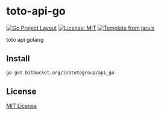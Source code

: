 # toto-api-go

[![Go Project Layout](https://img.shields.io/badge/go-layout-blue.svg)](https://github.com/golang-standards/project-layout)
[![License: MIT](https://img.shields.io/badge/License-MIT-blue.svg)](https://opensource.org/licenses/MIT)
[![Template from jarvis](https://img.shields.io/badge/Hi-Jarvis-ff69b4.svg)](https://github.com/Armour/Jarvis)

toto api golang

## Install

```bash
go get bitbucket.org/isbtotogroup/api_go
```

## License

[MIT License](https://bitbucket.org/isbtotogroup/api_go/blob/master/LICENSE)
